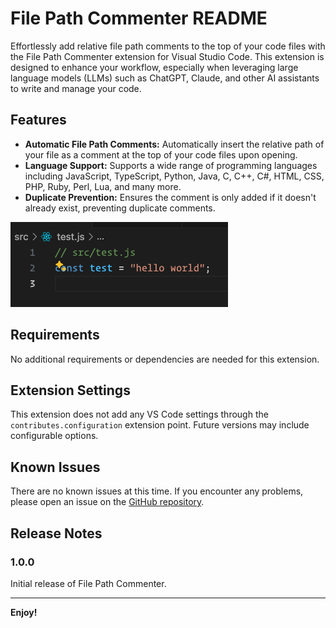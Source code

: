 # File Path Commenter README

Effortlessly add relative file path comments to the top of your code files with the File Path Commenter extension for Visual Studio Code. This extension is designed to enhance your workflow, especially when leveraging large language models (LLMs) such as ChatGPT, Claude, and other AI assistants to write and manage your code.

## Features

- **Automatic File Path Comments:** Automatically insert the relative path of your file as a comment at the top of your code files upon opening.
- **Language Support:** Supports a wide range of programming languages including JavaScript, TypeScript, Python, Java, C, C++, C#, HTML, CSS, PHP, Ruby, Perl, Lua, and many more.
- **Duplicate Prevention:** Ensures the comment is only added if it doesn't already exist, preventing duplicate comments.

![Example](preview.png)

## Requirements

No additional requirements or dependencies are needed for this extension.

## Extension Settings

This extension does not add any VS Code settings through the `contributes.configuration` extension point. Future versions may include configurable options.

## Known Issues

There are no known issues at this time. If you encounter any problems, please open an issue on the [GitHub repository](https://github.com/mishkinf/vscode-file-path-commenter).

## Release Notes

### 1.0.0

Initial release of File Path Commenter.

---

**Enjoy!**

